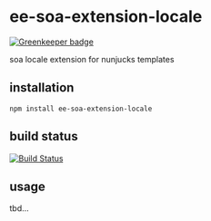 # ee-soa-extension-locale

[![Greenkeeper badge](https://badges.greenkeeper.io/eventEmitter/ee-soa-extension-locale.svg)](https://greenkeeper.io/)

soa locale extension for nunjucks templates

## installation

    npm install ee-soa-extension-locale

## build status

[![Build Status](https://travis-ci.org/eventEmitter/ee-soa-extension-locale.png?branch=master)](https://travis-ci.org/eventEmitter/ee-soa-extension-locale)


## usage

tbd...